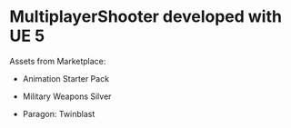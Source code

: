 # MultiplayerShooter developed with UE 5

Assets from Marketplace:

- Animation Starter Pack

- Military Weapons Silver

- Paragon: Twinblast
